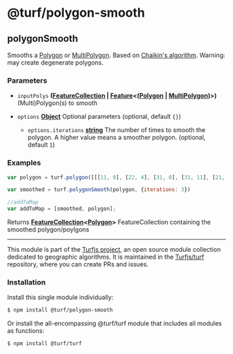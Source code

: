 # @turf/polygon-smooth

<!-- Generated by documentation.js. Update this documentation by updating the source code. -->

## polygonSmooth

Smooths a [Polygon][1] or [MultiPolygon][2]. Based on [Chaikin's algorithm][3].
Warning: may create degenerate polygons.

### Parameters

*   `inputPolys` **([FeatureCollection][4] | [Feature][5]<([Polygon][1] | [MultiPolygon][2])>)** (Multi)Polygon(s) to smooth
*   `options` **[Object][6]** Optional parameters (optional, default `{}`)

    *   `options.iterations` **[string][7]** The number of times to smooth the polygon. A higher value means a smoother polygon. (optional, default `1`)

### Examples

```javascript
var polygon = turf.polygon([[[11, 0], [22, 4], [31, 0], [31, 11], [21, 15], [11, 11], [11, 0]]]);

var smoothed = turf.polygonSmooth(polygon, {iterations: 3})

//addToMap
var addToMap = [smoothed, polygon];
```

Returns **[FeatureCollection][4]<[Polygon][1]>** FeatureCollection containing the smoothed polygon/poylgons

[1]: https://tools.ietf.org/html/rfc7946#section-3.1.6

[2]: https://tools.ietf.org/html/rfc7946#section-3.1.7

[3]: http://graphics.cs.ucdavis.edu/education/CAGDNotes/Chaikins-Algorithm/Chaikins-Algorithm.html

[4]: https://tools.ietf.org/html/rfc7946#section-3.3

[5]: https://tools.ietf.org/html/rfc7946#section-3.2

[6]: https://developer.mozilla.org/docs/Web/JavaScript/Reference/Global_Objects/Object

[7]: https://developer.mozilla.org/docs/Web/JavaScript/Reference/Global_Objects/String

<!-- This file is automatically generated. Please don't edit it directly. If you find an error, edit the source file of the module in question (likely index.js or index.ts), and re-run "yarn docs" from the root of the turf project. -->

---

This module is part of the [Turfjs project](https://turfjs.org/), an open source module collection dedicated to geographic algorithms. It is maintained in the [Turfjs/turf](https://github.com/Turfjs/turf) repository, where you can create PRs and issues.

### Installation

Install this single module individually:

```sh
$ npm install @turf/polygon-smooth
```

Or install the all-encompassing @turf/turf module that includes all modules as functions:

```sh
$ npm install @turf/turf
```
